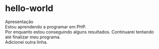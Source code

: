 # hello-world
Apresentação </br>
Estou aprendendo a programar em PHP.</br>
Por enquanto estou conseguindo alguns resultados.
Continuarei tentando até finalizar meu programa.</br>
Adicionei outra linha.
